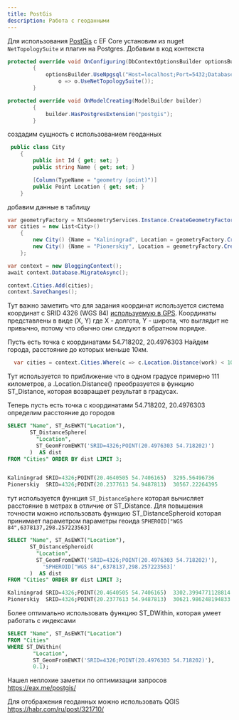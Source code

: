 ```yaml
---
title: PostGis
description: Работа с геоданными
---
```


Для использования [PostGis](https://www.npgsql.org/efcore/mapping/nts.html) с EF Core установим из nuget `NetTopologySuite` и плагин на Postgres.  Добавим в код контекста

```c#
protected override void OnConfiguring(DbContextOptionsBuilder optionsBuilder)
        {
            optionsBuilder.UseNpgsql("Host=localhost;Port=5432;Database=postgres;Username=postgres;Password=postgres",
                o => o.UseNetTopologySuite());
        }

protected override void OnModelCreating(ModelBuilder builder)
        {
            builder.HasPostgresExtension("postgis");
        }
```

создадим сущность с использованием геоданных

```c#
 public class City
    {
        public int Id { get; set; }
        public string Name { get; set; }

        [Column(TypeName = "geometry (point)")]
        public Point Location { get; set; }
    }
```

добавим данные в таблицу

```c#
var geometryFactory = NtsGeometryServices.Instance.CreateGeometryFactory(srid: 4326);
var cities = new List<City>()
    {
        new City() {Name = "Kaliningrad", Location = geometryFactory.CreatePoint(new Coordinate(20.4640505, 54.7406165))},
        new City() {Name = "Pionerskiy", Location = geometryFactory.CreatePoint(new Coordinate(20.2377613, 54.9487813))}
    };

var context = new BloggingContext();
await context.Database.MigrateAsync();

context.Cities.Add(cities);
context.SaveChanges();
```

Тут важно заметить что для задания координат используется система координат с SRID 4326 (WGS 84) [используемую в GPS](https://docs.microsoft.com/ru-ru/ef/core/modeling/spatial). Координаты представлены в виде (X, Y) где Х -  долгота, Y -  широта, что выглядит не привычно, потому что обычно они следуют в обратном порядке.

Пусть есть точка с координатами 54.718202, 20.4976303 Найдем города, расстояние до которых меньше 10км.

```C#
  var cities = context.Cities.Where(c => c.Location.Distance(work) < 10/111.0).ToList();
```

Тут используется то приближение что в одном градусе примерно 111 километров, а .Location.Distance() преобразуется в функцию ST_Distance, которая возвращает результат в градусах.

Теперь пусть есть точка с координатами 54.718202, 20.4976303 определим расстояние до городов

```sql
SELECT "Name", ST_AsEWKT("Location"),
       ST_DistanceSphere(
         "Location",
         ST_GeomFromEWKT('SRID=4326;POINT(20.4976303 54.718202)')
       )  AS dist
FROM "Cities" ORDER BY dist LIMIT 3;


Kaliningrad	SRID=4326;POINT(20.4640505 54.7406165)	3295.56496736
Pionerskiy	SRID=4326;POINT(20.2377613 54.9487813)	30567.22264395
```

тут используется функция `ST_DistanceSphere` которая вычисляет расстояние в метрах в отличие от ST_Distance. Для повышения точности можно использовать функцию ST_DistanceSpheroid которая принимает параметром параметры геоида `SPHEROID["WGS 84",6378137,298.257223563]`

```sql
SELECT "Name", ST_AsEWKT("Location"),
       ST_DistanceSpheroid(
         "Location",
         ST_GeomFromEWKT('SRID=4326;POINT(20.4976303 54.718202)'),
           'SPHEROID["WGS 84",6378137,298.257223563]'
       )  AS dist
FROM "Cities" ORDER BY dist LIMIT 3;

Kaliningrad	SRID=4326;POINT(20.4640505 54.7406165)	3302.3994771128814
Pionerskiy	SRID=4326;POINT(20.2377613 54.9487813)	30621.986248194833
```

Более оптимально использовать функцию ST_DWithin, которая умеет работать с индексами

```sql
SELECT "Name", ST_AsEWKT("Location")
FROM "Cities"
WHERE ST_DWithin(
        "Location",
        ST_GeomFromEWKT('SRID=4326;POINT(20.4976303 54.718202)'),
        0.1);
```



Нашел неплохие заметки по оптимизации запросов https://eax.me/postgis/

Для отображения геоданных можно использовать QGIS https://habr.com/ru/post/321710/
